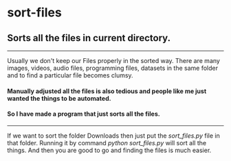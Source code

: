 # sort-files
## Sorts all the files in current directory.
---
 Usually we don't keep our Files properly in the sorted way. 
 There are many images, videos, audio files, programming files, datasets in the same folder and to find a particular file becomes clumsy.
#### Manually adjusted all the files is also tedious and people like me just wanted the things to be automated.
#### So I have made a program that just sorts all the files.
---
 If we want to sort the folder Downloads then just put the *sort_files.py* file in that folder.
 Running it by command *python sort_files.py* will sort all the things.
 And then you are good to go and finding the files is much easier.
